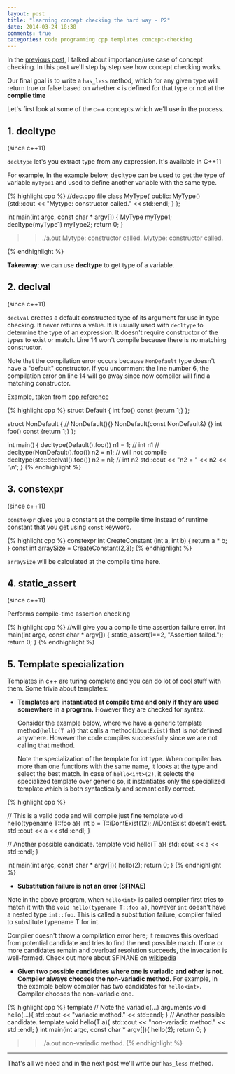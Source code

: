 ```yaml
---
layout: post
title: "learning concept checking the hard way - P2"
date: 2014-03-24 18:38
comments: true
categories: code programming cpp templates concept-checking
---
```


In the [previous post](http://goyalankit.com/blog/2014/03/21/learning-concept-checking-the-hard-way-1/), I talked about importance/use case of concept
checking. In this post we'll step by step see how concept checking
works.

Our final goal is to write a `has_less` method, which for any
given type will return true or false based on whether `<` is defined for
that type or not at the **compile time**

Let's first look at some of the c++ concepts which we'll use in the
process.

## 1. decltype
(since c++11)

`decltype` let's you extract type from any expression. It's available in
C++11

For example, In the example below, decltype can be used to get the type
of variable `myType1` and used to define another variable with the same
type.

{% highlight cpp %}
//dec.cpp file
class MyType{
public:
    MyType(){std::cout << "Mytype: constructor called." << std::endl; }
};

int main(int argc, const char * argv[])
{
    MyType myType1;
    decltype(myType1) myType2;
    return 0;
}

>> ./a.out
Mytype: constructor called.
Mytype: constructor called.

{% endhighlight %}


**Takeaway**: we can use **decltype** to get type of a variable.

## 2. declval
(since c++11)

`declval` creates a default constructed type of its argument for use in type checking. It never returns a value. 
It is usually used with `decltype` to determine the type of an
expression. It doesn't
require constructor of the types to exist or match. Line 14 won't
compile because there is no matching constructor.

Note that the compilation error occurs because `NonDefault` type doesn't
have a "default" constructor. If you uncomment the line number 6, the compilation error on line 14 will go away since now compiler will find a matching constructor.


Example, taken from [cpp reference](http://naipc.uchicago.edu/2014/ref/cppreference/en/cpp/utility/declval.html)

{% highlight cpp %}
struct Default {
    int foo() const {return 1;}
};
 
struct NonDefault {
//    NonDefault(){}
    NonDefault(const NonDefault&) {}
    int foo() const {return 1;}
};
 
int main()
{
    decltype(Default().foo()) n1 = 1; // int n1
//  decltype(NonDefault().foo()) n2 = n1; // will not compile
    decltype(std::declval<NonDefault>().foo()) n2 = n1; // int n2
    std::cout << "n2 = " << n2 << '\n';
}
{% endhighlight %}

## 3. constexpr 
(since c++11)

`constexpr` gives you a constant at the compile time instead of runtime
constant that you get using `const` keyword.

{% highlight cpp %}
constexpr int CreateConstant (int a, int b) { return a * b; }
const int arraySize = CreateConstant(2,3);
{% endhighlight %}

`arraySize` will be calculated at the compile time here.

## 4. static_assert
(since c++11)

Performs compile-time assertion checking

{% highlight cpp %}
//will give you a compile time assertion failure error. 
int main(int argc, const char * argv[])
{
    static_assert(1==2, "Assertion failed.");
    return 0;
}
{% endhighlight %}


## 5. Template specialization

Templates in c++ are turing complete and you can do lot of cool stuff
with them. Some trivia about templates:

* **Templates are instantiated at compile time and only if they are used
   somewhere in a program.** However they are checked for syntax.

   Consider the example below, where we have a generic template method(`hello(T a)`) that
   calls a method(`iDontExist`) that is not defined anywhere. However the code
   compiles successfully since we are not calling that method.

   Note the specialization of the template for int type. When compiler
   has more than one functions with the same name, it looks at the type
   and select the best match. In case of `hello<int>(2)`, it selects the
   specialized template over generic so, it instantiates only the
   specialized template which is both syntactically and semantically correct.


{% highlight cpp %}

// This is a valid code and will compile just fine
template <typename T>
void hello(typename T::foo a){
    int b = T::iDontExist(12); //iDontExist doesn't exist.
    std::cout << a << std::endl;
}

// Another possible candidate.
template <typename T>
void hello(T a){
    std::cout << a << std::endl;
}

int main(int argc, const char * argv[]){
    hello<int>(2);
    return 0;
}
{% endhighlight %}


* **Substitution failure is not an error (SFINAE)**

Note in the above program, when `hello<int>` is called compiler first
tries to match it with the `void hello(typename T::foo a)`, however `int` doesn't have a nested type `int::foo`.
This is called a substitution failure, compiler failed to substitute
typename T for int. 

Compiler doesn't throw a compilation error here; it removes this
overload from potential candidate and tries to
find the next possible match. If one or more candidates remain and overload resolution succeeds, 
the invocation is well-formed. Check out more about SFINANE on [wikipedia](http://en.wikipedia.org/wiki/Substitution_failure_is_not_an_error)

* **Given two possible candidates where one is variadic and other is not.
  Compiler always chooses the non-variadic method.** For example, In the
  example below compiler has two candidates for `hello<int>`. Compiler
  chooses the non-variadic one.

{% highlight cpp %}
template <typename T>
// Note the variadic(...) arguments
void hello(...){
    std::cout << "variadic method." << std::endl;
}
// Another possible candidate.
template <typename T>
void hello(T a){
    std::cout << "non-variadic method." << std::endl;
}
int main(int argc, const char * argv[]){
    hello<int>(2);
    return 0;
}
>> ./a.out
non-variadic method.
{% endhighlight %}


---

That's all we need and in the next post we'll write our `has_less` method.
